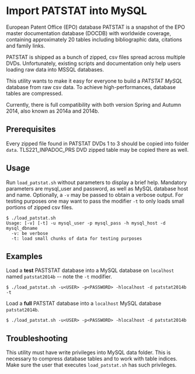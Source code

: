 Import PATSTAT into MySQL
=========================

European Patent Office (EPO) database PATSTAT is a snapshot of the EPO master documentation database (DOCDB) with worldwide coverage, containing approximately 20 tables including bibliographic data, citations and family links.

PATSTAT is shipped as a bunch of zipped, csv files spread across multiple DVDs. Unfortunately, existing scripts and documentation only help users loading raw data into MSSQL databases.

This utility wants to make it easy for everyone to build a *PATSTAT MySQL* database from raw csv data. To achieve high-performances, database tables are compressed.

Currently, there is full compatibility with both version Spring and Autumn 2014, also known as 2014a and 2014b.

Prerequisites
-------------
Every zipped file found in PATSTAT DVDs 1 to 3 should be copied into folder `data`. TLS221_INPADOC_PRS DVD zipped table may be copied there as well.

Usage
------

Run `load_patstat.sh` without parameters to display a brief help. Mandatory parameters are mysql_user and password, as well as MySQL database host and name. Optionally, a `-v` may be passed to obtain a verbose output. For testing purposes one may want to pass the modifier `-t` to only loads small portions of zipped csv files.

```
$ ./load_patstat.sh
Usage: [-v] [-t] -u mysql_user -p mysql_pass -h mysql_host -d mysql_dbname
  -v: be verbose
  -t: load small chunks of data for testing purposes

```

Examples
--------
Load a **test** PASTSTAT database into a MySQL database on `localhost` named `patstat2014b` -- note the `-t` modifier.

```
$ ./load_patstat.sh -u<USER> -p<PASSWORD> -hlocalhost -d patstat2014b -t

```

Load a **full** PATSTAT database into a `localhost` MySQL database `patstat2014b`.

```
$ ./load_patstat.sh -u<USER> -p<PASSWORD> -hlocalhost -d patstat2014b

```

Troubleshooting
---------------
This utility must have write privileges into MySQL data folder. This is necessary to compress database tables and to work with table indices. Make sure the user that executes `load_patstat.sh` has such privileges.

